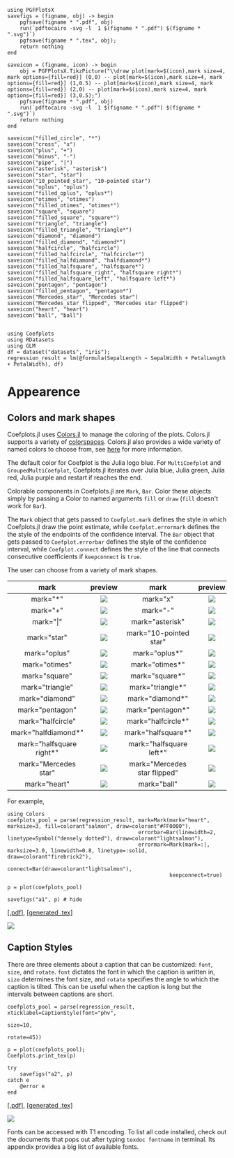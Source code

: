```@setup pgf
using PGFPlotsX
savefigs = (figname, obj) -> begin
    pgfsave(figname * ".pdf", obj)
    run(`pdftocairo -svg -l  1 $(figname * ".pdf") $(figname * ".svg")`)
    pgfsave(figname * ".tex", obj);
    return nothing
end

saveicon = (figname, icon) -> begin
    obj = PGFPlotsX.TikzPicture("\\draw plot[mark=$(icon),mark size=4, mark options={fill=red}] (0,0) -- plot[mark=$(icon),mark size=4, mark options={fill=red}] (1,0.5) -- plot[mark=$(icon),mark size=4, mark options={fill=red}] (2,0) -- plot[mark=$(icon),mark size=4, mark options={fill=red}] (3,0.5);")
    pgfsave(figname * ".pdf", obj)
    run(`pdftocairo -svg -l  1 $(figname * ".pdf") $(figname * ".svg")`)
    return nothing
end

saveicon("filled_circle", "*")
saveicon("cross", "x")
saveicon("plus", "+")
saveicon("minus", "-")
saveicon("pipe", "|")
saveicon("asterisk", "asterisk")
saveicon("star", "star")
saveicon("10_pointed_star", "10-pointed star")
saveicon("oplus", "oplus")
saveicon("filled_oplus", "oplus*")
saveicon("otimes", "otimes")
saveicon("filled_otimes", "otimes*")
saveicon("square", "square")
saveicon("filled_square", "square*")
saveicon("triangle", "triangle")
saveicon("filled_triangle", "triangle*")
saveicon("diamond", "diamond")
saveicon("filled_diamond", "diamond*")
saveicon("halfcircle", "halfcircle")
saveicon("filled_halfcircle", "halfcircle*")
saveicon("filled_halfdiamond", "halfdiamond*")
saveicon("filled_halfsquare", "halfsquare*")
saveicon("filled_halfsquare_right", "halfsquare right*")
saveicon("filled_halfsquare_left", "halfsquare left*")
saveicon("pentagon", "pentagon")
saveicon("filled_pentagon", "pentagon*")
saveicon("Mercedes_star", "Mercedes star")
saveicon("Mercedes_star_flipped", "Mercedes star flipped")
saveicon("heart", "heart")
saveicon("ball", "ball")


using Coefplots
using RDatasets
using GLM
df = dataset("datasets", "iris");
regression_result = lm(@formula(SepalLength ~ SepalWidth + PetalLength + PetalWidth), df)
```

# Appearence

## Colors and mark shapes

Coefplots.jl uses [Colors.jl](https://github.com/JuliaGraphics/Colors.jl) to manage the coloring of the plots. Colors.jl supports a variety of [colorspaces](http://juliagraphics.github.io/Colors.jl/stable/constructionandconversion/). Colors.jl also provides a wide variety of named colors to choose from, see [here](http://juliagraphics.github.io/Colors.jl/stable/namedcolors/) for more information. 

The default color for Coefplot is the Julia logo blue. For `MultiCoefplot` and `GroupedMultiCoefplot`, Coefplots.jl iterates over Julia blue, Julia green, Julia red, Julia purple and restart if reaches the end. 

Colorable components in Coefplots.jl are `Mark`, `Bar`. Color these objects simply by passing a Color to named arguments `fill` or `draw` (`fill` doesn't work for `Bar`). 

The `Mark` object that gets passed to `Coefplot.mark` defines the style in which Coefplots.jl draw the point estimate, while `Coefplot.errormark` defines the the style of the endpoints of the confidence interval. The `Bar` object that gets passed to `Coefplot.errorbar` defines the style of the confidence interval, while `Coefplot.connect` defines the style of the line that connects consecutive coefficients if `keepconnect` is `true`.

The user can choose from a variety of mark shapes.

| mark           |    preview | mark           |    preview |
|:--------------:|:----------:|:--------------:|:----------:|
|mark="*"        |![](filled_circle.svg) |mark="x"        |![](cross.svg) |
|mark="+"        |![](plus.svg) |mark="-"        |![](minus.svg) |
|mark="\|"       |![](pipe.svg) |mark="asterisk" |![](asterisk.svg) |
|mark="star"     |![](star.svg) |mark="10-pointed star"     |![](10_pointed_star.svg) |
|mark="oplus"     |![](oplus.svg) |mark="oplus*"     |![](filled_oplus.svg) |
|mark="otimes"     |![](otimes.svg) |mark="otimes*"     |![](filled_otimes.svg) |
|mark="square"     |![](square.svg) |mark="square*"     |![](filled_square.svg) |
|mark="triangle"     |![](triangle.svg) |mark="triangle*"     |![](filled_triangle.svg) |
|mark="diamond"     |![](diamond.svg) |mark="diamond*"     |![](filled_diamond.svg) |
|mark="pentagon"     |![](pentagon.svg) |mark="pentagon*"     |![](filled_pentagon.svg) |
|mark="halfcircle"     |![](halfcircle.svg) |mark="halfcircle*"     |![](filled_halfcircle.svg) |
|mark="halfdiamond*"     |![](filled_halfdiamond.svg) |mark="halfsquare*"     |![](filled_halfsquare.svg) |
|mark="halfsquare right*"     |![](filled_halfsquare_right.svg) |mark="halfsquare left*"     |![](filled_halfsquare_left.svg) |
|mark="Mercedes star"     |![](Mercedes_star.svg) |mark="Mercedes star flipped"     |![](Mercedes_star_flipped.svg) |
|mark="heart"     |![](heart.svg) |mark="ball"     |![](ball.svg) |

For example, 

```@example pgf
using Colors
coefplots_pool = parse(regression_result, mark=Mark(mark="heart", marksize=3, fill=colorant"salmon", draw=colorant"#FF0000"),
                                          errorbar=Bar(linewidth=2, linetype=Symbol("densely dotted"), draw=colorant"lightsalmon"),
                                          errormark=Mark(mark=:|, marksize=3.0, linewidth=0.8, linetype=:solid, draw=colorant"firebrick2"),
                                          connect=Bar(draw=colorant"lightsalmon"),
                                                    keepconnect=true)

p = plot(coefplots_pool)

savefigs("a1", p) # hide
```
[\[.pdf\]](a1.pdf), [\[generated .tex\]](a1.tex)

![](a1.svg)

## Caption Styles

There are three elements about a caption that can be customized: `font`, `size`, and `rotate`. `font` dictates the font in which the caption is written in, `size` determines the font size, and `rotate` specifies the angle to which the caption is tilted. This can be useful when the caption is long but the intervals between captions are short.

```@example pgf
coefplots_pool = parse(regression_result, xticklabel=CaptionStyle(font="phv", 
                                                                  size=10,
                                                                  rotate=45))

p = plot(coefplots_pool);
Coefplots.print_tex(p)

try
    savefigs("a2", p)
catch e
    @error e
end
```
[\[.pdf\]](a2.pdf), [\[generated .tex\]](a2.tex)

![](a2.svg)

Fonts can be accessed with T1 encoding. To list all code installed, check out the documents that pops out after typing `texdoc fontname` in terminal. Its appendix provides a big list of available fonts.